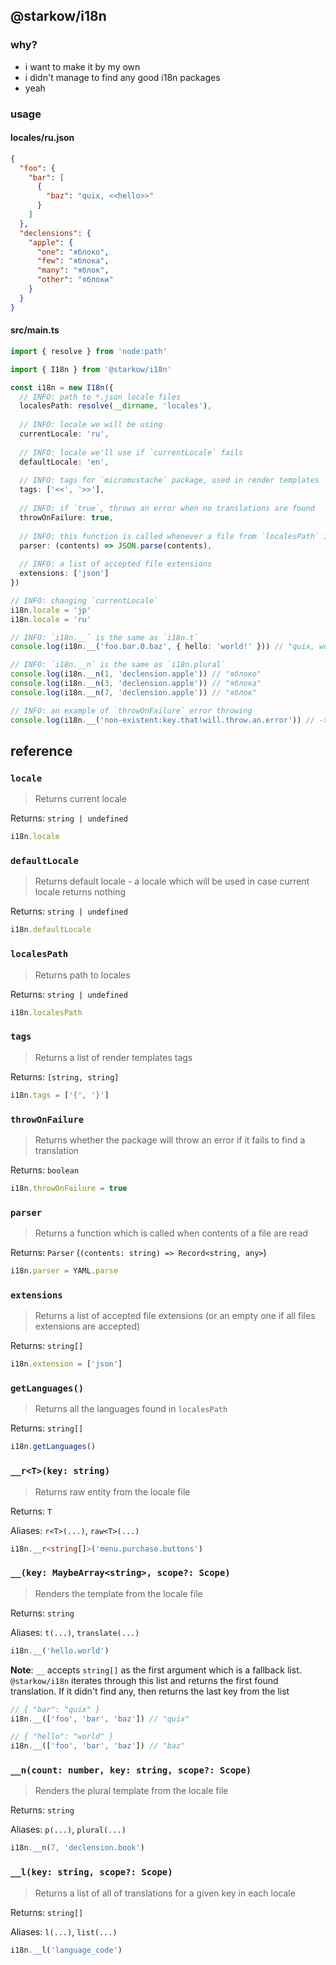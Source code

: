 ## @starkow/i18n

### why?

- i want to make it by my own
- i didn't manage to find any good i18n packages
- yeah

### usage

#### locales/ru.json

```json
{
  "foo": {
    "bar": [
      {
        "baz": "quix, <<hello>>"
      }
    ]
  },
  "declensions": {
    "apple": {
      "one": "яблоко",
      "few": "яблока",
      "many": "яблок",
      "other": "яблоки"
    }
  }
}
```

#### src/main.ts

```ts
import { resolve } from 'node:path'

import { I18n } from '@starkow/i18n'

const i18n = new I18n({
  // INFO: path to *.json locale files
  localesPath: resolve(__dirname, 'locales'),
  
  // INFO: locale we will be using
  currentLocale: 'ru',
  
  // INFO: locale we'll use if `currentLocale` fails
  defaultLocale: 'en',
  
  // INFO: tags for `micromustache` package, used in render templates
  tags: ['<<', '>>'],
  
  // INFO: if `true`, throws an error when no translations are found
  throwOnFailure: true,
  
  // INFO: this function is called whenever a file from `localesPath` is read
  parser: (contents) => JSON.parse(contents),
  
  // INFO: a list of accepted file extensions
  extensions: ['json']
})

// INFO: changing `currentLocale`
i18n.locale = 'jp'
i18n.locale = 'ru'

// INFO: `i18n.__` is the same as `i18n.t`
console.log(i18n.__('foo.bar.0.baz', { hello: 'world!' })) // "quix, world!", "<<hello>>" was replaced by "world!" 

// INFO: `i18n.__n` is the same as `i18n.plural`
console.log(i18n.__n(1, 'declension.apple')) // "яблоко"
console.log(i18n.__n(3, 'declension.apple')) // "яблока"
console.log(i18n.__n(7, 'declension.apple')) // "яблок"

// INFO: an example of `throwOnFailure` error throwing
console.log(i18n.__('non-existent:key.that!will.throw.an.error')) // -> throws I18nError
```

## reference

### `locale`

> Returns current locale

Returns: `string | undefined`

```js
i18n.locale
```

### `defaultLocale`

> Returns default locale - a locale which will be used in case current locale returns nothing

Returns: `string | undefined`

```js
i18n.defaultLocale
```

### `localesPath`

> Returns path to locales

Returns: `string | undefined`

```js
i18n.localesPath
```

### `tags`

> Returns a list of render templates tags

Returns: `[string, string]`

```ts
i18n.tags = ['{', '}']
```

### `throwOnFailure`

> Returns whether the package will throw an error if it fails to find a translation

Returns: `boolean`

```ts
i18n.throwOnFailure = true
```

### `parser`

> Returns a function which is called when contents of a file are read

Returns: `Parser` (`(contents: string) => Record<string, any>`)

```ts
i18n.parser = YAML.parse
```

### `extensions`

> Returns a list of accepted file extensions (or an empty one if all files extensions are accepted)

Returns: `string[]`

```ts
i18n.extension = ['json']
```

### `getLanguages()`

> Returns all the languages found in `localesPath`

Returns: `string[]`

```ts
i18n.getLanguages()
```

### `__r<T>(key: string)`

> Returns raw entity from the locale file

Returns: `T`

Aliases: `r<T>(...)`, `raw<T>(...)`

```ts
i18n.__r<string[]>('menu.purchase.buttons')
```

### `__(key: MaybeArray<string>, scope?: Scope)`

> Renders the template from the locale file

Returns: `string`

Aliases: `t(...)`, `translate(...)`

```ts
i18n.__('hello.world')
```

**Note**: `__` accepts `string[]` as the first argument which is a fallback list.
`@starkow/i18n` iterates through this list and returns the first found translation.
If it didn't find any, then returns the last key from the list

```ts
// { "bar": "quix" }
i18n.__(['foo', 'bar', 'baz']) // "quix"
```

```ts
// { "hello": "world" }
i18n.__(['foo', 'bar', 'baz']) // "baz"
```

### `__n(count: number, key: string, scope?: Scope)`

> Renders the plural template from the locale file

Returns: `string`

Aliases: `p(...)`, `plural(...)`

```ts
i18n.__n(7, 'declension.book')
```

### `__l(key: string, scope?: Scope)`

> Returns a list of all of translations for a given key in each locale

Returns: `string[]`

Aliases: `l(...)`, `list(...)`

```ts
i18n.__l('language_code')
```